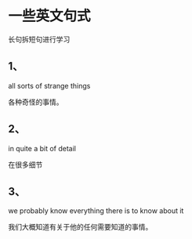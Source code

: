 # 一些英文句式

长句拆短句进行学习

## 1、

all sorts of strange things

各种奇怪的事情。

## 2、

in quite a bit of detail

在很多细节

## 3、

we probably know everything there is to know about it

我们大概知道有关于他的任何需要知道的事情。
